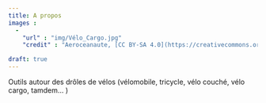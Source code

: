 ```yaml
---
title: A propos
images : 
  - 
    "url" : "img/Vélo_Cargo.jpg"
    "credit" : "Aeroceanaute, [CC BY-SA 4.0](https://creativecommons.org/licenses/by-sa/4.0), via Wikimedia Commons"

draft: true
---
```


Outils autour des drôles de vélos (vélomobile, tricycle, vélo couché, vélo cargo, tamdem... )